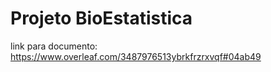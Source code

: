 # Projeto BioEstatistica
link para documento: https://www.overleaf.com/3487976513ybrkfrzrxvqf#04ab49
